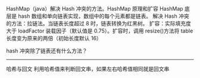 HashMap（java）解决 Hash 冲突的方法。HashMap 原理和扩容
HashMap 底层是 hash 数组和单向链表实现，数组中的每个元素都是链表。
解决 Hash 冲突的方法：拉链法。当链表长度超过 8 时，链表转换为红黑树。
扩容：实际填充度大于 loadFactor 装载因子（默认值是 0.75）。扩容时，调用 resize()方法将 table 长度变为原来的两倍（初始长度默认 16）

hash 冲突除了链表还有什么方法？

---

哈希与回文
利用哈希值来判断回文串，如果左右哈希值相同就是回文串

